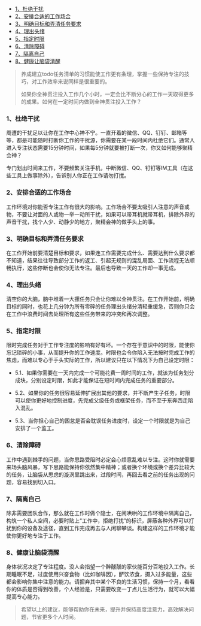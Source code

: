

- [1、杜绝干扰](#1杜绝干扰)
- [2、安排合适的工作场合](#2安排合适的工作场合)
- [3、明确目标和弄清任务要求](#3明确目标和弄清任务要求)
- [4、理出头绪](#4理出头绪)
- [5、指定时限](#5指定时限)
- [6、清除障碍](#6清除障碍)
- [7、隔离自己](#7隔离自己)
- [8、健康让脑袋清醒](#8健康让脑袋清醒)



> 养成建立todo任务清单的习惯能使工作更有条理，掌握一些保持专注的技巧，对工作效率来说同样是很重要的。
> 
> 如果你全神贯注投入工作几个小时，一定会比不断分心的工作一天取得更多的成果。如何在一定时间内做到全神贯注投入工作？


### 1、杜绝干扰

周遭的干扰足以让你在工作中心神不宁。一直开着的微信、QQ、钉钉、邮箱等等，都是可能随时打断你工作的干扰源，你需要在某一段时间内杜绝它们。通常人进入专注状态需要15分钟时间，如果每5分钟就要被打断一次，你又如何能够聚精会神？

专门划出时间来工作，不要频繁关注手机，中断微信、QQ、钉钉等IM工具（在这些工具上做事除外），告诉别人你正在工作请勿打搅。

### 2、安排合适的工作场合

工作环境对你能否专注工作有很大的影响。工作场合不要太吸引人注意的声音或物，不要让对面的人或物一举一动所干扰，如果可以带耳机就带耳机，排除外界的声音干扰，找个人少、动静少的地方，聚精会神的做手头上的事。

### 3、明确目标和弄清任务要求

在工作开始前要清楚目标和要求，如果连工作需要完成什么、需要达到什么要求都不知道，结果往往导致部分工作的返工、引起无规则的混乱局面、工作流程无法顺畅执行，这些停断也会使你无法专注。最后也导致一天的工作却一事无成。

### 4、理出头绪

清空你的大脑，脑中堆着一大摞任务只会让你难以全神贯注。在工作开始前，明确目标的同时，也花上几分钟为所有零碎的任务理出头绪分清轻重缓急，否则你只会在工作中浪费时间去处理所有这些任务带来的冲突和再次调整。

### 5、指定时限

限时完成任务对于工作专注度的影响有好有坏。一个存在于意识中的时限，能使你忘记琐碎的小事，从而提升你的工作速度。时限也会令你陷入无法按时完成工作的焦虑，而难以专心于手头实际的工作，所以建议只在以下情况下为自己设定时限：

- 5.1、如果你需要在一天内完成一个可能花费一周时间的工作，就该为任务划分成块，分别设定时限，如此才能保证在短时间内完成任务的重要部分。

- 5.2、如果你的任务很容易延伸扩展出其他的要求，并不断产生子任务，时限可以使你更好地控制进度，先完成父级任务或框架任务，而不至于东奔西走陷入混乱。

- 5.3、当你担心自己的困怠是否会耽误任务进度时，设定一个时限就是为自己安排了一个监工。

### 6、清除障碍

工作中遇到棘手的问题，当你思路受阻时必定会心烦意乱难以专注。这时你就需要来场头脑风暴，写下思路能保持你依然集中精神；或者换个环境或换个差异比较大的任务，让脑袋从思虑的漩涡里跳出来，过段时间，再回去看之前的任务出现的问题，容易找到切入口。

### 7、隔离自己

除非需要团队合作，那么就在工作时做个隐士，在闹哄哄的工作环境中隔离自己，构筑一个私人空间，必要时贴上“工作中，拒绝打扰”的标识，屏蔽各种外界可以打扰到你的设备及途径，直到工作完成再去与人闲聊攀谈。构建这样的工作环境才能使你更好地专注于工作。

### 8、健康让脑袋清醒

身体状况决定了专注程度。没人会指望一个醉醺醺的家伙能百分百地投入工作。长期睡眠不足，过度使用兴奋食物（比如咖啡因），酽饮浓食，摄入过多能量，这些都会影响你集中注意的能力。请摒弃其中某个不良的生活习惯，保持一个月，看看你的体质是否得到改善，个人经验是，只需要改变一丁点儿生活行为，就可以大幅提高专心能力。


> 希望以上的建议，能够帮助你在未来，提升并保持高度注意力，高效解决问题，节省更多个人时间。